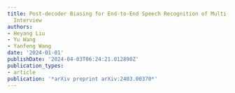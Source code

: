 ```yaml
---
title: Post-decoder Biasing for End-to-End Speech Recognition of Multi-turn Medical
  Interview
authors:
- Heyang Liu
- Yu Wang
- Yanfeng Wang
date: '2024-01-01'
publishDate: '2024-04-03T06:24:21.012890Z'
publication_types:
- article
publication: '*arXiv preprint arXiv:2403.00370*'
---
```

